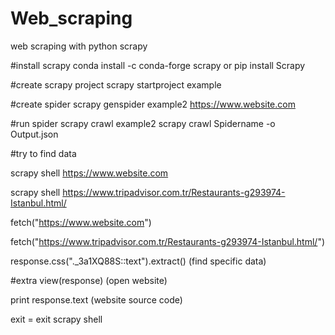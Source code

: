 # Web_scraping
 web scraping with python scrapy 

#install scrapy
conda install -c conda-forge scrapy or pip install Scrapy 

#create scrapy project
scrapy startproject example 

#create spider
scrapy genspider example2 https://www.website.com 

#run spider
scrapy crawl example2 
scrapy crawl Spidername -o Output.json






#try to find data

scrapy shell https://www.website.com

scrapy shell https://www.tripadvisor.com.tr/Restaurants-g293974-Istanbul.html/

fetch("https://www.website.com")

fetch("https://www.tripadvisor.com.tr/Restaurants-g293974-Istanbul.html/")

response.css("._3a1XQ88S::text").extract() (find specific data)

#extra
view(response) (open website)

print response.text  (website source code)

exit = exit scrapy shell
